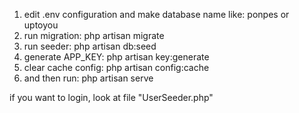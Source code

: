 1. edit .env configuration and make database name like: ponpes or uptoyou
2. run migration: php artisan migrate
3. run seeder: php artisan db:seed
4. generate APP_KEY: php artisan key:generate
5. clear cache config: php artisan config:cache
6. and then run: php artisan serve

if you want to login, look at file "UserSeeder.php"
